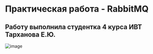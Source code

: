 # Практическая работа - RabbitMQ
## Работу выполнила студентка 4 курса ИВТ Тарханова Е.Ю.

![image](https://github.com/user-attachments/assets/0f870a7f-962b-474c-a3f6-ec06906e9b31)
